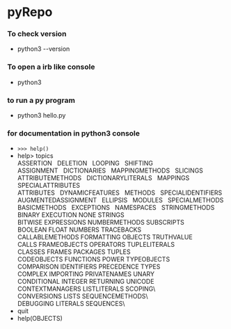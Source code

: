 # pyRepo
### To check version
* python3 --version

### To open a irb like console
* python3
 
### to run a py program
* python3 hello.py

### for documentation in python3 console
* `>>> help()`
* help> topics\
ASSERTION&nbsp;&nbsp;           DELETION&nbsp;&nbsp;            LOOPING&nbsp;&nbsp;             SHIFTING\
ASSIGNMENT&nbsp;&nbsp;          DICTIONARIES&nbsp;&nbsp;        MAPPINGMETHODS&nbsp;&nbsp;      SLICINGS\
ATTRIBUTEMETHODS&nbsp;&nbsp;    DICTIONARYLITERALS&nbsp;&nbsp;  MAPPINGS&nbsp;&nbsp;            SPECIALATTRIBUTES\
ATTRIBUTES&nbsp;&nbsp;          DYNAMICFEATURES&nbsp;&nbsp;     METHODS&nbsp;&nbsp;             SPECIALIDENTIFIERS\
AUGMENTEDASSIGNMENT&nbsp;&nbsp; ELLIPSIS&nbsp;&nbsp;            MODULES&nbsp;&nbsp;             SPECIALMETHODS\
BASICMETHODS&nbsp;&nbsp;        EXCEPTIONS&nbsp;&nbsp;          NAMESPACES&nbsp;&nbsp;          STRINGMETHODS\
BINARY              EXECUTION           NONE                STRINGS\
BITWISE             EXPRESSIONS         NUMBERMETHODS       SUBSCRIPTS\
BOOLEAN             FLOAT               NUMBERS             TRACEBACKS\
CALLABLEMETHODS     FORMATTING          OBJECTS             TRUTHVALUE\
CALLS               FRAMEOBJECTS        OPERATORS           TUPLELITERALS\
CLASSES             FRAMES              PACKAGES            TUPLES\
CODEOBJECTS         FUNCTIONS           POWER               TYPEOBJECTS\
COMPARISON          IDENTIFIERS         PRECEDENCE          TYPES\
COMPLEX             IMPORTING           PRIVATENAMES        UNARY\
CONDITIONAL         INTEGER             RETURNING           UNICODE\
CONTEXTMANAGERS     LISTLITERALS        SCOPING\            
CONVERSIONS         LISTS               SEQUENCEMETHODS\    
DEBUGGING           LITERALS            SEQUENCES\
* quit
* help(OBJECTS)